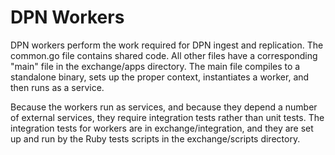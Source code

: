 # DPN Workers

DPN workers perform the work required for DPN ingest and replication. The
common.go file contains shared code. All other files have a corresponding
"main" file in the exchange/apps directory. The main file compiles to a
standalone binary, sets up the proper context, instantiates a worker, and
then runs as a service.

Because the workers run as services, and because they depend a number of
external services, they require integration tests rather than unit tests.
The integration tests for workers are in exchange/integration, and they
are set up and run by the Ruby tests scripts in the exchange/scripts
directory.
